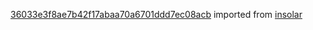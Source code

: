 [36033e3f8ae7b42f17abaa70a6701ddd7ec08acb](https://github.com/insolar/insolar/commit/36033e3f8ae7b42f17abaa70a6701ddd7ec08acb) imported from [insolar](https://github.com/insolar/insolar)
